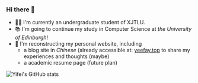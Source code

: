### Hi there 👋

- 👨‍🎓 I'm currently an undergraduate student of XJTLU.
- 📚 I'm going to continue my study in Computer Science at *the University of Edinburgh*!
- 📝 I'm reconstructing my personal website, including
  - a blog site in *Chinese* (already accessible at: [yeefay.top](https://yeefay.top) to share my experiences and thoughts (maybe)
  - a academic resume page (future plan)

![Yifei's GitHub stats](https://github-readme-stats.vercel.app/api?username=Yifei20&hide=issues&count_private=true&show_icons=true)

